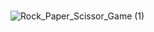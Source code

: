#
![Rock_Paper_Scissor_Game (1)](https://github.com/skshm-verma/Rock-Paper-Scissor-Game/assets/106864834/d8f42d6d-6c89-42e9-8350-f559d10dad1a)



